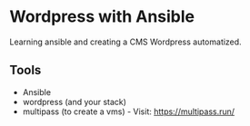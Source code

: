 # Wordpress with Ansible
Learning ansible and creating a CMS Wordpress automatized.

## Tools

 - Ansible
 - wordpress (and your stack)
 - multipass (to create a vms) - Visit: https://multipass.run/